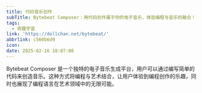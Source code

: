 ```yaml
---
title: 代码音乐创作
subTitle: Bytebeat Composer：用代码创作属于你的电子音乐，体验编程与音乐的融合！
tags:
  - 奇趣宇宙
link: 'https://dollchan.net/bytebeat/'
abbrlink: c560b6d9
icon:
date: 2025-02-16 18:07:08
---
```


Bytebeat Composer 是一个独特的电子音乐生成平台，用户可以通过编写简单的代码来创造音乐。这种方式将编程与艺术结合，让用户体验到编程创作的乐趣，同时也展现了编程语言在艺术领域中的无限可能。